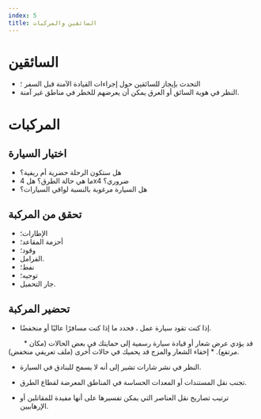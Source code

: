 ```yaml
---
index: 5
title: السائقين والمركبات
---
```

# السائقين

*   التحدث بإيجاز للسائقين حول إجراءات القيادة الآمنة قبل السفر ؛
*   النظر في هوية السائق أو العرق يمكن أن يعرضهم للخطر في مناطق غير آمنة.

# المركبات

## اختيار السيارة

*   هل ستكون الرحلة حضرية أم ريفية؟
*   ما هي حالة الطرق؟ هل 4x4 ضروري؟
*   هل السيارة مرغوبة بالنسبة لواقي السيارات؟

## تحقق من المركبة

*   الإطارات؛
*   أحزمة المقاعد؛
*   وقود؛
*   الفرامل.
*   نفط؛
*   توجيه؛
*   جار التحميل.

## تحضير المركبة

*   إذا كنت تقود سيارة عمل ، فحدد ما إذا كنت مسافرًا عاليًا أو منخفضًا.

        * قد يؤدي عرض شعار أو قيادة سيارة رسمية إلى حمايتك في بعض الحالات (مكان مرتفع). * إخفاء الشعار والمزج قد يحميك في حالات أخرى (ملف تعريفي منخفض).

*   النظر في نشر شارات تشير إلى أنه لا يسمح للبنادق في السيارة.

*   تجنب نقل المستندات أو المعدات الحساسة في المناطق المعرضة لقطاع الطرق.

*   ترتيب تصاريح نقل العناصر التي يمكن تفسيرها على أنها مفيدة للمقاتلين أو الإرهابيين.